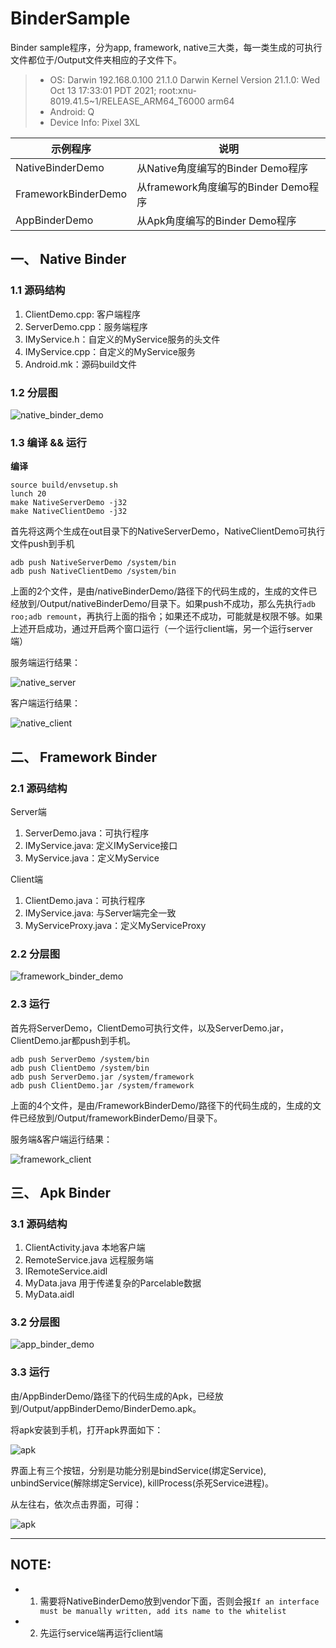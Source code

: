 # BinderSample
Binder sample程序，分为app, framework, native三大类，每一类生成的可执行文件都位于/Output文件夹相应的子文件下。

>- OS: Darwin 192.168.0.100 21.1.0 Darwin Kernel Version 21.1.0: Wed Oct 13 17:33:01 PDT 2021; root:xnu-8019.41.5~1/RELEASE_ARM64_T6000 arm64
>- Android: Q
>- Device Info: Pixel 3XL

|示例程序|说明|
|---|---|
|NativeBinderDemo|从Native角度编写的Binder Demo程序|
|FrameworkBinderDemo|从framework角度编写的Binder Demo程序|
|AppBinderDemo|从Apk角度编写的Binder Demo程序|

## 一、 Native Binder

### 1.1 源码结构

1. ClientDemo.cpp: 客户端程序
2. ServerDemo.cpp：服务端程序
3. IMyService.h：自定义的MyService服务的头文件
4. IMyService.cpp：自定义的MyService服务
5. Android.mk：源码build文件

### 1.2 分层图

![native_binder_demo](/_images/native_binder_demo.jpg)

### 1.3 编译 && 运行

**编译**

	source build/envsetup.sh
	lunch 20
	make NativeServerDemo -j32
	make NativeClientDemo -j32

首先将这两个生成在out目录下的NativeServerDemo，NativeClientDemo可执行文件push到手机

	adb push NativeServerDemo /system/bin
	adb push NativeClientDemo /system/bin

上面的2个文件，是由/nativeBinderDemo/路径下的代码生成的，生成的文件已经放到/Output/nativeBinderDemo/目录下。如果push不成功，那么先执行`adb roo;adb remount`，再执行上面的指令；如果还不成功，可能就是权限不够。如果上述开启成功，通过开启两个窗口运行（一个运行client端，另一个运行server端）


服务端运行结果：

![native_server](/_images/native-service.png)

客户端运行结果：

![native_client](/_images/native-client.png)


## 二、 Framework Binder

### 2.1 源码结构

Server端

1. ServerDemo.java：可执行程序
2. IMyService.java: 定义IMyService接口
3. MyService.java：定义MyService

Client端

1. ClientDemo.java：可执行程序
2. IMyService.java: 与Server端完全一致
3. MyServiceProxy.java：定义MyServiceProxy


### 2.2 分层图

![framework_binder_demo](/_images/framework_binder_demo.jpg)


### 2.3 运行

首先将ServerDemo，ClientDemo可执行文件，以及ServerDemo.jar，ClientDemo.jar都push到手机。

	adb push ServerDemo /system/bin
	adb push ClientDemo /system/bin
	adb push ServerDemo.jar /system/framework
	adb push ClientDemo.jar /system/framework

上面的4个文件，是由/FrameworkBinderDemo/路径下的代码生成的，生成的文件已经放到/Output/frameworkBinderDemo/目录下。


服务端&客户端运行结果：

![framework_client](/_images/framework-service-client.png)


## 三、 Apk Binder

### 3.1 源码结构

1. ClientActivity.java 本地客户端
2. RemoteService.java  远程服务端
3. IRemoteService.aidl
4. MyData.java  用于传递复杂的Parcelable数据
5. MyData.aidl

### 3.2 分层图

![app_binder_demo](/_images/app_binder_demo.jpg)

### 3.3 运行
由/AppBinderDemo/路径下的代码生成的Apk，已经放到/Output/appBinderDemo/BinderDemo.apk。

将apk安装到手机，打开apk界面如下：

![apk](/_images/apk_ui.png)

界面上有三个按钮，分别是功能分别是bindService(绑定Service), unbindService(解除绑定Service), killProcess(杀死Service进程)。

从左往右，依次点击界面，可得：

![apk](/_images/logcat_BinderSimple.png)


----------
## NOTE:
- 1. 需要将NativeBinderDemo放到vendor下面，否则会报`If an interface must be manually written, add its name to the whitelist`
- 2. 先运行service端再运行client端


